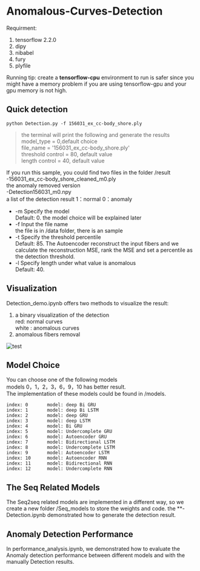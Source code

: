 # Anomalous-Curves-Detection

Requirment:
1. tensorflow 2.2.0
2. dipy
3. nibabel
4. fury 
5. plyfile

Running tip: create a **tensorflow-cpu** environment to run is safer since you might have a memory problem if you are using tensorflow-gpu and your gpu memory is not high. 

## Quick detection

```python Detection.py -f 156031_ex_cc-body_shore.ply ```

>the terminal will print the following and generate the results\
model_type          =  0,default choice\
file_name           = '156031_ex_cc-body_shore.ply'\
threshold control   = 80, default value\
length  control     = 40, default value

If you run this sample, you could find two files in the folder /result\
-156031_ex_cc-body_shore_cleaned_m0.ply\
the anomaly removed version  
-Detection156031_m0.npy\
a list of the detection result 1：normal 0：anomaly 





-  -m    Specify the model\
Default: 0. the model choice will be explained later
-  -f    Input the file name\
the file is in /data folder, there is an sample   
-  -t    Specify the threshold percentile\
Default: 85. The Autoencoder reconstruct the input fibers and we calculate the reconstruction MSE, rank the MSE and set a percentile as the detection threshold.  
-  -l    Specify length under what value is anomalous\
Default: 40. 

## Visualization 
Detection_demo.ipynb offers two methods to visualize the result:
1. a binary visualization of the detection\
red: normal curves\
white : anomalous curves
2. anomalous fibers removal

![test](/pic/tt.png "two methods")
## Model Choice 
You can choose one of the following models\
models 0，1，2，3，6，9，10 has better result.\
The implementation of these models could be found in /models. 
```
index: 0       model: deep Bi GRU
index: 1       model: deep Bi LSTM
index: 2       model: deep GRU
index: 3       model: deep LSTM
index: 4       model: Bi GRU
index: 5       model: Undercomplete GRU
index: 6       model: Autoencoder GRU
index: 7       model: Bidirectional LSTM
index: 8       model: Undercomplete LSTM
index: 9       model: Autoencoder LSTM
index: 10      model: Autoencoder RNN
index: 11      model: Bidirectional RNN
index: 12      model: Undercomplete RNN
```

## The Seq Related Models 
The Seq2seq related models are implemented in a different way, so we create a new folder /Seq_models to store the weights and code.
the **-Detection.ipynb demonstrated how to generate the detection result.

## Anomaly Detection Performance
In performance_analysis.ipynb, we demonstrated how to evaluate the Anomaly detection performance between different models and with the manually Detection results. 
